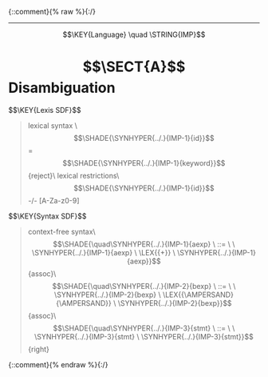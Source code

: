 {::comment}{% raw %}{:/}


----

$$\KEY{Language} \quad \STRING{IMP}$$

# $$\SECT{A}$$ Disambiguation
           


\$$\KEY{Lexis SDF}$$

>    lexical syntax \\
>      $$\SHADE{\SYNHYPER{../.}{IMP-1}{id}}$$ = $$\SHADE{\SYNHYPER{../.}{IMP-1}{keyword}}$$ {reject}\\
>    lexical restrictions\\
>      $$\SHADE{\SYNHYPER{../.}{IMP-1}{id}}$$ -/- [A-Za-z0-9]

\$$\KEY{Syntax SDF}$$

>    context-free syntax\\
>    $$\SHADE{\quad\SYNHYPER{../.}{IMP-1}{aexp}  \ ::= \  \  \SYNHYPER{../.}{IMP-1}{aexp} \ \LEX{{+}} \ \SYNHYPER{../.}{IMP-1}{aexp}}$$  {assoc}\\
>    $$\SHADE{\quad\SYNHYPER{../.}{IMP-2}{bexp}  \ ::= \  \  \SYNHYPER{../.}{IMP-2}{bexp} \ \LEX{{\AMPERSAND}{\AMPERSAND}} \ \SYNHYPER{../.}{IMP-2}{bexp}}$$ {assoc}\\
>    $$\SHADE{\quad\SYNHYPER{../.}{IMP-3}{stmt}  \ ::= \  \  \SYNHYPER{../.}{IMP-3}{stmt} \ \SYNHYPER{../.}{IMP-3}{stmt}}$$      {right}



[Funcons-beta]: /CBS-beta/math/Funcons-beta
  "FUNCONS-BETA"
[Unstable-Funcons-beta]: /CBS-beta/math/Unstable-Funcons-beta
  "UNSTABLE-FUNCONS-BETA"
[Languages-beta]: /CBS-beta/math/Languages-beta
  "LANGUAGES-BETA"
[Unstable-Languages-beta]: /CBS-beta/math/Unstable-Languages-beta
  "UNSTABLE-LANGUAGES-BETA"
[CBS-beta]: /CBS-beta
  "CBS-BETA"
[IMP-Disambiguation.cbs]: https://github.com/plancomps/CBS-beta/blob/master/Languages-beta/IMP/IMP-cbs/IMP/IMP-Disambiguation/IMP-Disambiguation.cbs
  "CBS SOURCE FILE ON GITHUB"
[PLAIN]: /CBS-beta/docs/Languages-beta/IMP/IMP-cbs/IMP/IMP-Disambiguation
  "CBS SOURCE WEB PAGE"
 [PRETTY]: /CBS-beta/math/Languages-beta/IMP/IMP-cbs/IMP/IMP-Disambiguation
  "CBS-KATEX WEB PAGE"
[PDF]: /CBS-beta/math/Languages-beta/IMP/IMP-cbs/IMP/IMP-Disambiguation/IMP-Disambiguation.pdf
  "CBS-LATEX PDF FILE"
[PLanCompS Project]: https://plancomps.github.io
  "PROGRAMMING LANGUAGE COMPONENTS AND SPECIFICATIONS PROJECT HOME PAGE"
{::comment}{% endraw %}{:/}
